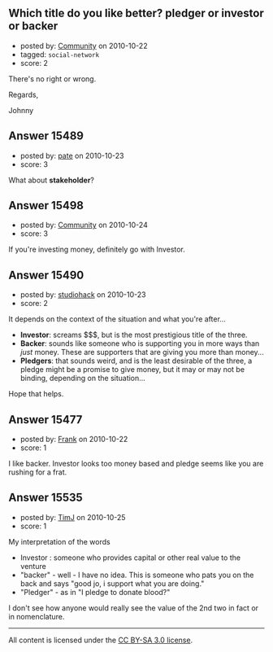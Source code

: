 ## Which title do you like better? pledger or investor or backer

- posted by: [Community](https://stackexchange.com/users/-1/-1-community) on 2010-10-22
- tagged: `social-network`
- score: 2

There's no right or wrong.

Regards,

Johnny


## Answer 15489

- posted by: [pate](https://stackexchange.com/users/-1/3127-pate) on 2010-10-23
- score: 3

What about **stakeholder**?


## Answer 15498

- posted by: [Community](https://stackexchange.com/users/-1/-1-community) on 2010-10-24
- score: 3

If you're investing money, definitely go with Investor.


## Answer 15490

- posted by: [studiohack](https://stackexchange.com/users/-1/4606-studiohack) on 2010-10-23
- score: 2

It depends on the context of the situation and what you're after...

 - **Investor**: screams $$$, but is the most prestigious title of the three.
 - **Backer**: sounds like someone who is supporting you in more ways than *just* money.  These are supporters that are giving you more than money...
 - **Pledgers**: that sounds weird, and is the least desirable of the three, a pledge might be a promise to give money, but it may or may not be binding, depending on the situation...

Hope that helps.


## Answer 15477

- posted by: [Frank](https://stackexchange.com/users/-1/4858-frank) on 2010-10-22
- score: 1

I like backer.  Investor looks too money based and pledge seems like you are rushing for a frat.  


## Answer 15535

- posted by: [TimJ](https://stackexchange.com/users/-1/1172-timj) on 2010-10-25
- score: 1

My interpretation of the words

- Investor : someone who provides capital or other real value to the venture
- "backer" - well - I have no idea.  This is someone who pats you on the back and says "good jo, i support what you are doing."  
- "Pledger"  - as in "I pledge to donate blood?"  

I don't see how anyone would really see the value of the 2nd two in fact or in nomenclature.  




---

All content is licensed under the [CC BY-SA 3.0 license](https://creativecommons.org/licenses/by-sa/3.0/).
